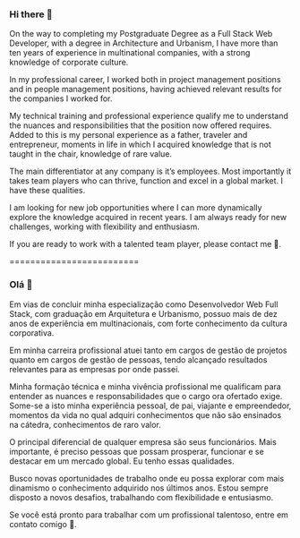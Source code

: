 ### Hi there 👋

On the way to completing my Postgraduate Degree as a Full Stack Web Developer, with a degree in Architecture and Urbanism, I have more than ten years of experience in multinational companies, with a strong knowledge of corporate culture.

In my professional career, I worked both in project management positions and in people management positions, having achieved relevant results for the companies I worked for.

My technical training and professional experience qualify me to understand the nuances and responsibilities that the position now offered requires. Added to this is my personal experience as a father, traveler and entrepreneur, moments in life in which I acquired knowledge that is not taught in the chair, knowledge of rare value.

The main differentiator at any company is it’s employees. Most importantly it takes team players who can thrive, function and excel in a global market. I have these qualities.

I am looking for new job opportunities where I can more dynamically explore the knowledge acquired in recent years. I am always ready for new challenges, working with flexibility and enthusiasm.

If you are ready to work with a talented team player, please contact me 💬.

=========================

### Olá 👋

Em vias de concluir minha especialização como Desenvolvedor Web Full Stack, com graduação em Arquitetura e Urbanismo, possuo mais de dez anos de experiência em multinacionais, com forte conhecimento da cultura corporativa.

Em minha carreira profissional atuei tanto em cargos de gestão de projetos quanto em cargos de gestão de pessoas, tendo alcançado resultados relevantes para as empresas por onde passei. 

Minha formação técnica e minha vivência profissional me qualificam para entender as nuances e responsabilidades que o cargo ora ofertado exige. Some-se a isto minha experiência pessoal, de pai, viajante e empreendedor, momentos da vida no qual adquiri conhecimentos que não são ensinados na cátedra, conhecimentos de raro valor.

O principal diferencial de qualquer empresa são seus funcionários. Mais importante, é preciso pessoas que possam prosperar, funcionar e se destacar em um mercado global. Eu tenho essas qualidades.

Busco novas oportunidades de trabalho onde eu possa explorar com mais dinamismo o conhecimento adquirido nos últimos anos. Estou sempre disposto a novos desafios, trabalhando com flexibilidade e entusiasmo.

Se você está pronto para trabalhar com um profissional talentoso, entre em contato comigo 💬.

<!--
**Ftarganski/Ftarganski** is a ✨ _special_ ✨ repository because its `README.md` (this file) appears on your GitHub profile.

Here are some ideas to get you started:

- 🔭 I’m currently working on ...
- 🌱 I’m currently learning ...
- 👯 I’m looking to collaborate on ...
- 🤔 I’m looking for help with ...
- 💬 Ask me about ...
- 📫 How to reach me: ...
- 😄 Pronouns: ...
- ⚡ Fun fact: ...

  <a href="https://www.linkedin.com/in/targanski" target="_blank"><i class="fa-brands fa-linkedin-in"></i></a>
  <a href="https://github.com/Ftarganski" target="_blank"><i class="fa-brands fa-github"></i></a>
  <a href="https://www.instagram.com/ftarganski" target="_blank"><i class="fa-brands fa-instagram"></i></a>
  <a href="https://www.youtube.com/c/PedalFloripaMTB?sub_confirmation=1" target="_blank"><i class="fa-brands fa-youtube"></i></a>
  <a href="https://twitter.com/ftarganski" target="_blank"><i class="fa-brands fa-twitter"></i></a>
  <a href="https://www.facebook.com/ftarganski" target="_blank"><i class="fa-brands fa-facebook-f"></i></a>
  <a href="mailto:francis@targanski.com" target="_blank"><i class="fa-solid fa-at"></i></a>
  <a href="https://api.whatsapp.com/send?phone=5548988222992" target="_blank"><i class="fa-brands fa-whatsapp"></i></a>
-->
